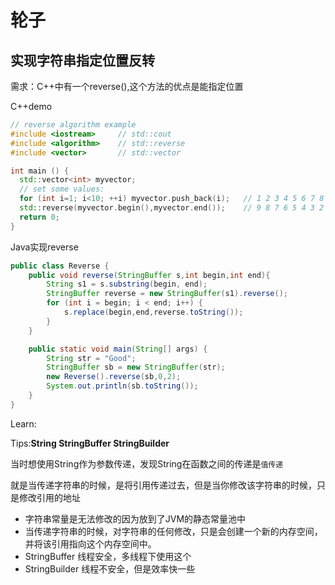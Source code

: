 # 轮子

## 实现字符串指定位置反转

需求：C++中有一个reverse(),这个方法的优点是能指定位置

C++demo

```cpp
// reverse algorithm example
#include <iostream>     // std::cout
#include <algorithm>    // std::reverse
#include <vector>       // std::vector

int main () {
  std::vector<int> myvector;
  // set some values:
  for (int i=1; i<10; ++i) myvector.push_back(i);   // 1 2 3 4 5 6 7 8 9
  std::reverse(myvector.begin(),myvector.end());    // 9 8 7 6 5 4 3 2 1
  return 0;
}
```

Java实现reverse

```java
public class Reverse {    
    public void reverse(StringBuffer s,int begin,int end){
        String s1 = s.substring(begin, end);
        StringBuffer reverse = new StringBuffer(s1).reverse();
        for (int i = begin; i < end; i++) {
            s.replace(begin,end,reverse.toString());
        }
    }

    public static void main(String[] args) {
        String str = "Good";
        StringBuffer sb = new StringBuffer(str);
        new Reverse().reverse(sb,0,2);
        System.out.println(sb.toString());
    }
}

```

Learn:

Tips:**String StringBuffer  StringBuilder**

当时想使用String作为参数传递，发现String在函数之间的传递是`值传递`

就是当传递字符串的时候，是将引用传递过去，但是当你修改该字符串的时候，只是修改引用的地址

* 字符串常量是无法修改的因为放到了JVM的静态常量池中
* 当传递字符串的时候，对字符串的任何修改，只是会创建一个新的内存空间，并将该引用指向这个内存空间中。
* StringBuffer 线程安全，多线程下使用这个
* StringBuilder 线程不安全，但是效率快一些





